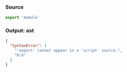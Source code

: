 ### Source
```js source:script
export 'module'
```

### Output: ast
```json
{
  "SyntaxError": [
    "'export' cannot appear in a 'script' source.",
    "0:6"
  ]
}
```
